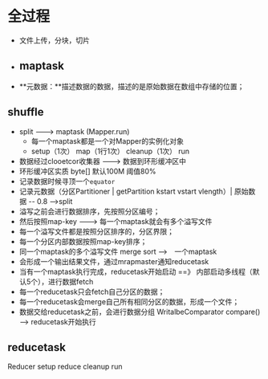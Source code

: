 # 全过程

- 文件上传，分块，切片
- maptask
  - 

- **元数据：**描述数据的数据，描述的是原始数据在数组中存储的位置；



## shuffle

- split  --->  maptask (Mapper.run)
  - 每一个maptask都是一个对Mapper的实例化对象
  - setup（1次） map（1行1次） cleanup（1次） run
- 数据经过clooetcor收集器 --->   数据到环形缓冲区中
- 环形缓冲区实质 byte[]      默认100M   阈值80%
- 记录数据时候寻顶一个`equator` 
- 记录元数据（分区Partitioner | getPartition kstart vstart vlength）| 原始数据 -- 0.8 -->split
- 溢写之前会进行数据排序，先按照分区编号；
- 然后按照map-key  --->   每一个maptask就会有多个溢写文件
- 每一个溢写文件都是按照分区排序的，分区界限；
- 每一个分区内部数据按照map-key排序；
- 同一个maptask的多个溢写文件   merge sort -->　一个maptask
- 会形成一个输出结果文件，通过mrapmaster通知reducetask
- 当有一个maptask执行完成，reducetask开始启动 ==》 内部启动多线程（默认5个），进行数据fetch
- 每一个reducetask只会fetch自己分区的数据；
- 每一个reducetask会merge自己所有相同分区的数据，形成一个文件；
- 数据交给reducetask之前，会进行数据分组 WritalbeComparator  compare()   -->  reducetask开始执行





## reducetask

Reducer setup reduce cleanup run



